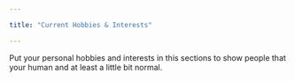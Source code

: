 ```yaml
---

title: "Current Hobbies & Interests"

---
```


Put your personal hobbies and interests in this sections to show people that your human and at least a little bit normal. 